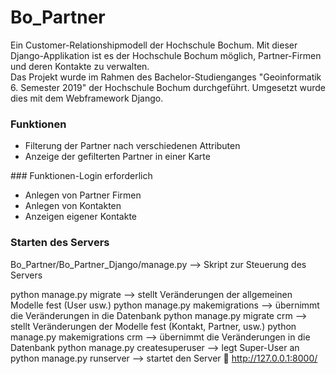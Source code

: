 # Bo_Partner

Ein Customer-Relationshipmodell der Hochschule Bochum. Mit dieser Django-Applikation ist es der Hochschule Bochum möglich, Partner-Firmen und deren Kontakte zu verwalten. 
<br>
Das Projekt wurde im Rahmen des Bachelor-Studienganges "Geoinformatik 6. Semester 2019" der Hochschule Bochum durchgeführt. Umgesetzt wurde dies mit dem Webframework Django.
<br>
### Funktionen
<ul>
  <li>Filterung der Partner nach verschiedenen Attributen</li>
  <li>Anzeige der gefilterten Partner in einer Karte</li>
</ul>
### Funktionen-Login erforderlich
<ul>
  <li>Anlegen von Partner Firmen</li>
  <li>Anlegen von Kontakten</li>
  <li>Anzeigen eigener Kontakte</li>
</ul>

### Starten des Servers
Bo_Partner/Bo_Partner_Django/manage.py --> Skript zur Steuerung des Servers

python manage.py migrate --> stellt Veränderungen der allgemeinen Modelle fest (User usw.)
python manage.py makemigrations --> übernimmt die Veränderungen in die Datenbank
python manage.py migrate crm --> stellt Veränderungen der Modelle fest (Kontakt, Partner, usw.)
python manage.py makemigrations crm --> übernimmt die Veränderungen in die Datenbank
python manage.py createsuperuser --> legt Super-User an 
python manage.py runserver --> startet den Server  http://127.0.0.1:8000/

